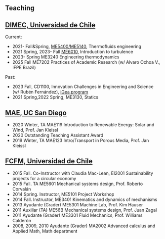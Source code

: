 ## Teaching

## [DIMEC, Universidad de Chile](http://www.dimec.uchile.cl/)

Current:
* 2021- Fall&Spring, [ME5400/ME5140](termofluidos.md), Thermofluids engineering
* 2021 Spring, 2023- Fall [ME6010](introturbulencia.md), Introduction to turbulence
* 2023- Spring ME3240 Engineering thermodynamics
* 2025 Fall ME7202 Practices of Academic Research (w/ Alvaro Ochoa V., IFPE Brazil)

Past:
* 2023 Fall, CD1100, Innovation Challenges in Engineering and Science (w/ Rubén Fernández), [iGea program](https://helice.ing.uchile.cl/igea/) 
* 2021 Spring,2022 Spring, ME3130, Statics

## [MAE, UC San Diego](http://mae.ucsd.edu)
* 2020 Winter, TA MAE119 Introduction to Renewable Energy: Solar and Wind, Prof. Jan Kleissl
* 2020 Outstanding Teaching Assistant Award
* 2019 Winter, TA MAE123 Intro/Transport in Porous Media, Prof. Jan Kleissl

## [FCFM, Universidad de Chile](http://ingenieria.uchile.cl/)
* 2015 Fall. Co-Instructor with Claudia Mac-Lean, EI2001 Sustainability projects for a circular economy
* 2015 Fall. TA ME5601 Mechanical systems design, Prof. Roberto Corvalán
* 2014 Spring. Instructor, ME5101 Project Workshop
* 2014 Fall. Instructor, ME3401 Kinematics and dynamics of mechanisms
* 2013 Ayudante (Grader) ME5301 Machine Lab, Prof. Kim Hauser
* 2011 Auxiliar (TA) ME56B Mechanical systems design, Prof. Juan Zagal
* 2011 Ayudante (Grader) ME3301 Fluid Mechanics, Prof. Williams Calderón
* 2008, 2009, 2010 Ayudante (Grader) MA2002 Advanced calculus and Applied Math, Math department
